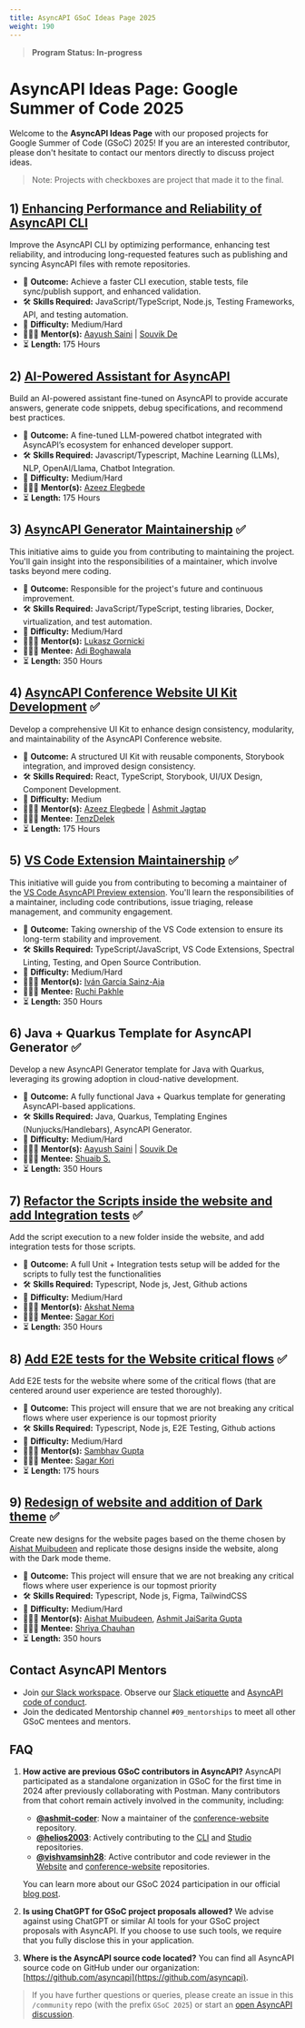 ```yaml
---
title: AsyncAPI GSoC Ideas Page 2025
weight: 190
---
```


> **Program Status: In-progress**

# AsyncAPI Ideas Page: Google Summer of Code 2025

Welcome to the **AsyncAPI Ideas Page** with our proposed projects for Google Summer of Code (GSoC) 2025! If you are an interested contributor, please don't hesitate to contact our mentors directly to discuss project ideas.

> Note: Projects with checkboxes are project that made it to the final.

## 1) [Enhancing Performance and Reliability of AsyncAPI CLI](https://github.com/asyncapi/cli/issues/1657)
Improve the AsyncAPI CLI by optimizing performance, enhancing test reliability, and introducing long-requested features such as publishing and syncing AsyncAPI files with remote repositories.

- 🎯 **Outcome:** Achieve a faster CLI execution, stable tests, file sync/publish support, and enhanced validation.
- 🛠️ **Skills Required:** JavaScript/TypeScript, Node.js, Testing Frameworks, API, and testing automation.
- 🧩 **Difficulty:** Medium/Hard
- 👩🏿‍🏫 **Mentor(s):** [Aayush Saini](https://github.com/AayushSaini101) | [Souvik De](https://github.com/Souvikns)
- ⏳ **Length:** 175 Hours

## 2) [AI-Powered Assistant for AsyncAPI](https://github.com/asyncapi/chatbot/issues/109)
Build an AI-powered assistant fine-tuned on AsyncAPI to provide accurate answers, generate code snippets, debug specifications, and recommend best practices.

- 🎯 **Outcome:** A fine-tuned LLM-powered chatbot integrated with AsyncAPI’s ecosystem for enhanced developer support.
- 🛠️ **Skills Required:** Javascript/Typescript, Machine Learning (LLMs), NLP, OpenAI/Llama, Chatbot Integration.
- 🧩 **Difficulty:** Medium/Hard
- 👩🏿‍🏫 **Mentor(s):** [Azeez Elegbede](https://github.com/AceTheCreator)
- ⏳ **Length:** 175 Hours

## 3) [AsyncAPI Generator Maintainership](https://github.com/asyncapi/generator/issues/1360) ✅
This initiative aims to guide you from contributing to maintaining the project. You'll gain insight into the responsibilities of a maintainer, which involve tasks beyond mere coding.

- 🎯 **Outcome:** Responsible for the project's future and continuous improvement.
- 🛠️ **Skills Required:** JavaScript/TypeScript, testing libraries, Docker, virtualization, and test automation.
- 🧩 **Difficulty:** Medium/Hard
- 👩🏿‍🏫 **Mentor(s):** [Lukasz Gornicki](https://github.com/derberg)
- 👩🏿‍🏫 **Mentee:** [Adi Boghawala](https://github.com/Adi-204)
- ⏳ **Length:** 350 Hours

## 4) [AsyncAPI Conference Website UI Kit Development](https://github.com/asyncapi/conference-website/issues/551) ✅
Develop a comprehensive UI Kit to enhance design consistency, modularity, and maintainability of the AsyncAPI Conference website.

- 🎯 **Outcome:** A structured UI Kit with reusable components, Storybook integration, and improved design consistency.
- 🛠️ **Skills Required:** React, TypeScript, Storybook, UI/UX Design, Component Development.
- 🧩 **Difficulty:** Medium
- 👩🏿‍🏫 **Mentor(s):** [Azeez Elegbede](https://github.com/AceTheCreator) | [Ashmit Jagtap](https://github.com/ashmit-coder)
- 👩🏿‍🏫 **Mentee:** [TenzDelek](https://github.com/TenzDelek)
- ⏳ **Length:** 175 Hours

## 5) [VS Code Extension Maintainership](https://github.com/asyncapi/vs-asyncapi-preview/issues/253) ✅
This initiative will guide you from contributing to becoming a maintainer of the [VS Code AsyncAPI Preview extension](https://github.com/asyncapi/vs-asyncapi-preview). You'll learn the responsibilities of a maintainer, including code contributions, issue triaging, release management, and community engagement.

- 🎯 **Outcome:** Taking ownership of the VS Code extension to ensure its long-term stability and improvement.
- 🛠️ **Skills Required:** TypeScript/JavaScript, VS Code Extensions, Spectral Linting, Testing, and Open Source Contribution.
- 🧩 **Difficulty:** Medium/Hard
- 👩🏿‍🏫 **Mentor(s):** [Iván García Sainz-Aja](https://github.com/ivangsa)
- 👩🏿‍🏫 **Mentee:** [Ruchi Pakhle](https://github.com/Ruchip16)
- ⏳ **Length:** 350 Hours

## 6) Java + Quarkus Template for AsyncAPI Generator ✅
Develop a new AsyncAPI Generator template for Java with Quarkus, leveraging its growing adoption in cloud-native development.

- 🎯 **Outcome:** A fully functional Java + Quarkus template for generating AsyncAPI-based applications.
- 🛠️ **Skills Required:** Java, Quarkus, Templating Engines (Nunjucks/Handlebars), AsyncAPI Generator.
- 🧩 **Difficulty:** Medium/Hard
- 👩🏿‍🏫 **Mentor(s):** [Aayush Saini](https://github.com/AayushSaini101) | [Souvik De](https://github.com/Souvikns)
- 👩🏿‍🏫 **Mentee:** [Shuaib S.](https://github.com/ssala034)
- ⏳ **Length:** 350 Hours

## 7) [Refactor the Scripts inside the website and add Integration tests](https://github.com/asyncapi/website/issues/3670) ✅
Add the script execution to a new folder inside the website, and add integration tests for those scripts.

- 🎯 **Outcome:** A full Unit + Integration tests setup will be added for the scripts to fully test the functionalities
- 🛠️ **Skills Required:** Typescript, Node js, Jest, Github actions
- 🧩 **Difficulty:** Medium/Hard
- 👩🏿‍🏫 **Mentor(s):** [Akshat Nema](https://github.com/akshatnema)
- 👩🏿‍🏫 **Mentee:** [Sagar Kori](https://github.com/sagarkori143)
- ⏳ **Length:** 350 Hours

## 8) [Add E2E tests for the Website critical flows](https://github.com/asyncapi/website/issues/3671) ✅
Add E2E tests for the website where some of the critical flows (that are centered around user experience are tested thoroughly).

- 🎯 **Outcome:** This project will ensure that we are not breaking any critical flows where user experience is our topmost priority
- 🛠️ **Skills Required:** Typescript, Node js, E2E Testing, Github actions
- 🧩 **Difficulty:** Medium/Hard
- 👩🏿‍🏫 **Mentor(s):** [Sambhav Gupta](https://github.com/sambhavgupta0705)
- 👩🏿‍🏫 **Mentee:** [Sagar Kori](https://github.com/sagarkori143)
- ⏳ **Length:** 175 hours

## 9) [Redesign of website and addition of Dark theme](https://github.com/asyncapi/website/issues/3669) ✅
Create new designs for the website pages based on the theme chosen by [Aishat Muibudeen](https://github.com/Mayaleeeee) and replicate those designs inside the website, along with the Dark mode theme.

- 🎯 **Outcome:** This project will ensure that we are not breaking any critical flows where user experience is our topmost priority
- 🛠️ **Skills Required:** Typescript, Node js, Figma, TailwindCSS
- 🧩 **Difficulty:** Medium/Hard
- 👩🏿‍🏫 **Mentor(s):** [Aishat Muibudeen](https://github.com/Mayaleeeee), [Ashmit JaiSarita Gupta](https://github.com/devilkiller-ag)
- 👩🏿‍🏫 **Mentee:** [Shriya Chauhan](https://github.com/Shriya-Chauhan)
- ⏳ **Length:** 350 hours

## Contact AsyncAPI Mentors
- Join [our Slack workspace](https://www.asyncapi.com/slack-invite).  Observe our [Slack etiquette](../060-meetings-and-communication/slack-etiquette) and [AsyncAPI code of conduct](https://github.com/asyncapi/.github/blob/master/CODE_OF_CONDUCT.md).
- Join the dedicated Mentorship channel `#09_mentorships` to meet all other GSoC mentees and mentors.

## FAQ

1. **How active are previous GSoC contributors in AsyncAPI?** AsyncAPI participated as a standalone organization in GSoC for the first time in 2024 after previously collaborating with Postman. Many contributors from that cohort remain actively involved in the community, including:

   - **[@ashmit-coder](https://github.com/ashmit-coder)**: Now a maintainer of the [conference-website](https://github.com/asyncapi/conference-website) repository.
   - **[@helios2003](https://github.com/helios2003)**: Actively contributing to the [CLI](https://github.com/asyncapi/cli) and [Studio](https://github.com/asyncapi/studio) repositories.
   - **[@vishvamsinh28](https://github.com/vishvamsinh28)**: Active contributor and code reviewer in the [Website](https://github.com/asyncapi/website) and [conference-website](https://github.com/asyncapi/conference-website) repositories.

   You can learn more about our GSoC 2024 participation in our official [blog post](https://www.asyncapi.com/blog/2024-gsoc-wrap).



2. **Is using ChatGPT for GSoC project proposals allowed?**
  We advise against using ChatGPT or similar AI tools for your GSoC project proposals with AsyncAPI. If you choose to use such tools, we require that you fully disclose this in your application.

3. **Where is the AsyncAPI source code located?**
   You can find all AsyncAPI source code on GitHub under our organization: [https://github.com/asyncapi](https://github.com/asyncapi).

>If you have further questions or queries, please create an issue in this `/community` repo (with the prefix `GSoC 2025`) or start an [open AsyncAPI discussion](https://github.com/orgs/asyncapi/discussions).
